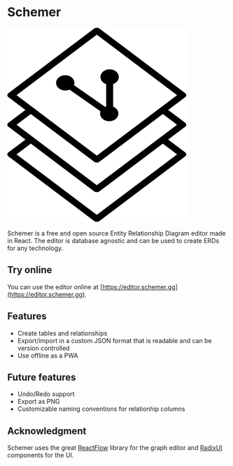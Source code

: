 # Schemer

![Logo](public/logo.svg)

Schemer is a free and open source Entity Relationship Diagram editor made in React. The editor is database agnostic and can be used to create ERDs for any technology.

## Try online

You can use the editor online at [https://editor.schemer.gg](https://editor.schemer.gg).

## Features

-   Create tables and relationships
-   Export/import in a custom JSON format that is readable and can be version controlled
-   Use offline as a PWA

## Future features

-   Undo/Redo support
-   Export as PNG
-   Customizable naming conventions for relationhip columns

## Acknowledgment

Schemer uses the great [ReactFlow](https://reactflow.dev) library for the graph editor and [RadixUI](https://www.radix-ui.com) components for the UI.
